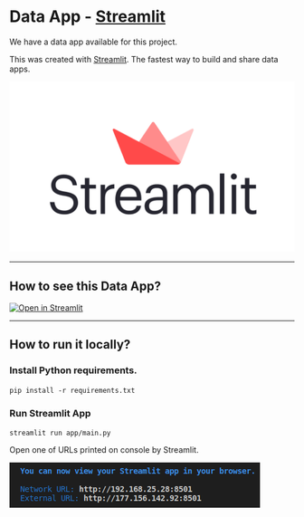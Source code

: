 # Data App - [Streamlit](https://www.streamlit.io/)

We have a data app available for this project.

This was created with [Streamlit](https://www.streamlit.io/). The fastest way to build and share data apps.

![](images/streamlit.png)

---

## How to see this Data App?

[![Open in Streamlit](https://static.streamlit.io/badges/streamlit_badge_black_white.svg)](https://share.streamlit.io/dougtrajano/ds-zap-challenge/main/app.py)

---

## How to run it locally?

### Install Python requirements.

```
pip install -r requirements.txt
```

### Run Streamlit App

```
streamlit run app/main.py
```

Open one of URLs printed on console by Streamlit.

![](images/streamlit_urls.png)